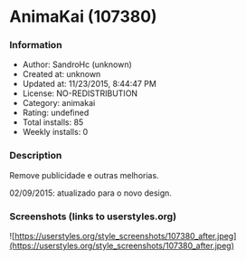 # AnimaKai (107380)

### Information
- Author: SandroHc (unknown)
- Created at: unknown
- Updated at: 11/23/2015, 8:44:47 PM
- License: NO-REDISTRIBUTION
- Category: animakai
- Rating: undefined
- Total installs: 85
- Weekly installs: 0


### Description
Remove publicidade e outras melhorias.

02/09/2015: atualizado para o novo design.


### Screenshots (links to userstyles.org)
![https://userstyles.org/style_screenshots/107380_after.jpeg](https://userstyles.org/style_screenshots/107380_after.jpeg)


